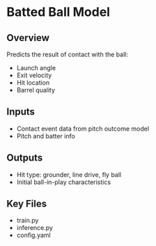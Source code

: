 # Batted Ball Model

## Overview

Predicts the result of contact with the ball:

- Launch angle
- Exit velocity
- Hit location
- Barrel quality

## Inputs

- Contact event data from pitch outcome model
- Pitch and batter info

## Outputs

- Hit type: grounder, line drive, fly ball
- Initial ball-in-play characteristics

## Key Files

- train.py
- inference.py
- config.yaml
